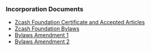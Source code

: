 ### Incorporation Documents

- [Zcash Foundation Certificate and Accepted Articles](/about/incorporation-docs/Zcash%20Foundation%20Certificate%20and%20Accepted%20Articles.pdf)
- [Zcash Foundation Bylaws](/about/incorporation-docs/Zcash%20Foundation%20Bylaws.pdf)
- [Bylaws Amendment 1](/about/incorporation-docs/bylaws_amendment_1/)
- [Bylaws Amendment 2](/about/incorporation-docs/bylaws_amendment_2/)
